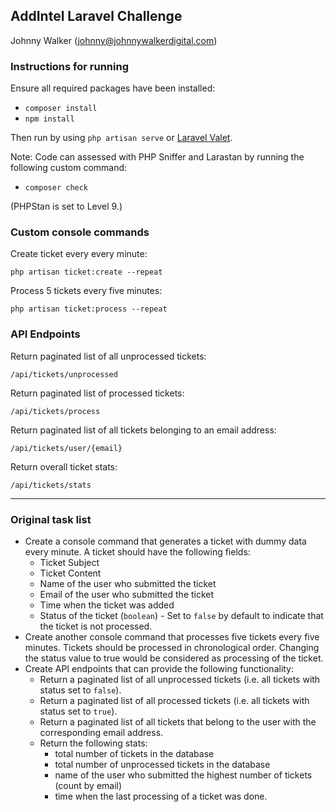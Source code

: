 ## AddIntel Laravel Challenge

Johnny Walker ([johnny@johnnywalkerdigital.com](mailto:johnny@johnnywalkerdigital.com))

### Instructions for running

Ensure all required packages have been installed:
 - `composer install`
 - `npm install`

Then run by using `php artisan serve` or [Laravel Valet](https://laravel.com/docs/10.x/valet).

Note: Code can assessed with PHP Sniffer and Larastan by running the following custom command:
 - `composer check`

(PHPStan is set to Level 9.)

### Custom console commands

Create ticket every every minute:

`php artisan ticket:create --repeat`

Process 5 tickets every five minutes:

`php artisan ticket:process --repeat`

### API Endpoints

Return paginated list of all unprocessed tickets:

`/api/tickets/unprocessed`

Return paginated list of processed tickets:

`/api/tickets/process`

Return paginated list of all tickets belonging to an email address:

`/api/tickets/user/{email}`

Return overall ticket stats:

`/api/tickets/stats`

---

### Original task list

- Create a console command that generates a ticket with dummy data every minute. A ticket should have the following fields:
    - Ticket Subject
    - Ticket Content
    - Name of the user who submitted the ticket
    - Email of the user who submitted the ticket
    - Time when the ticket was added
    - Status of the ticket (`boolean`) - Set to `false` by default to indicate that the ticket is not processed.
- Create another console command that processes five tickets every five minutes. Tickets should be processed in chronological order. Changing the status value to true would be considered as processing of the ticket.
- Create API endpoints that can provide the following functionality:
    - Return a paginated list of all unprocessed tickets (i.e. all tickets with status set to `false`).
    - Return a paginated list of all processed tickets (i.e. all tickets with status set to `true`).
    - Return a paginated list of all tickets that belong to the user with the corresponding email address.
    - Return the following stats:
        - total number of tickets in the database
        - total number of unprocessed tickets in the database
        - name of the user who submitted the highest number of tickets (count by email)
        - time when the last processing of a ticket was done.
